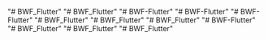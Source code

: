 "# BWF_Flutter" 
"# BWF_Flutter" 
"# BWF-Flutter" 
"# BWF-Flutter" 
"# BWF-Flutter" 
"# BWF_Flutter" 
"# BWF_Flutter" 
"# BWF_Flutter" 
"# BWF-Flutter" 
"# BWF_Flutter" 
"# BWF_Flutter" 
"# BWF_Flutter" 
